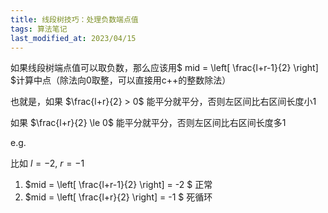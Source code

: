 ```yaml
---
title: 线段树技巧：处理负数端点值
tags: 算法笔记
last_modified_at: 2023/04/15
---
```


如果线段树端点值可以取负数，那么应该用$ mid = \left[ \frac{l+r-1}{2} \right] $计算中点（除法向0取整，可以直接用c++的整数除法）

也就是，如果 $\frac{l+r}{2} > 0$ 能平分就平分，否则左区间比右区间长度小1

如果 $\frac{l+r}{2} \le 0$ 能平分就平分，否则左区间比右区间长度多1

e.g.

比如 $l=-2$, $r=-1$

1. $mid = \left[ \frac{l+r-1}{2} \right] = -2 $ 正常
2. $mid = \left[ \frac{l+r}{2} \right] = -1 $ 死循环
